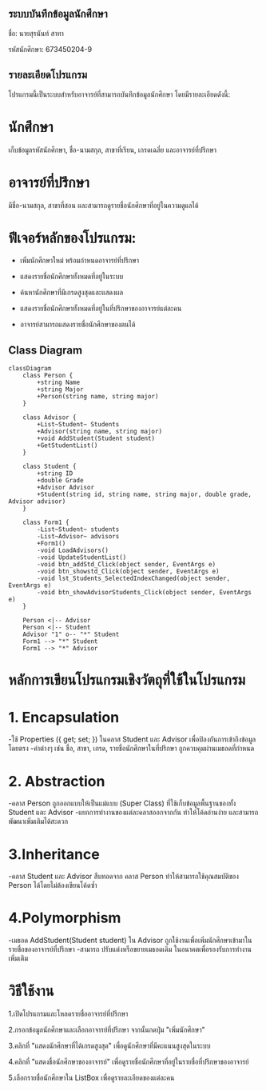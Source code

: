 ## ระบบบันทึกข้อมูลนักศึกษา
ชื่อ: นายสุรนันท์ สาทา

รหัสนักศึกษา: 673450204-9

## รายละเอียดโปรแกรม

โปรแกรมนี้เป็นระบบสำหรับอาจารย์ที่สามารถบันทึกข้อมูลนักศึกษา โดยมีรายละเอียดดังนี้:

# นักศึกษา
เก็บข้อมูลรหัสนักศึกษา, ชื่อ-นามสกุล, สาขาที่เรียน, เกรดเฉลี่ย และอาจารย์ที่ปรึกษา

# อาจารย์ที่ปรึกษา
มีชื่อ-นามสกุล, สาขาที่สอน และสามารถดูรายชื่อนักศึกษาที่อยู่ในความดูแลได้

# ฟีเจอร์หลักของโปรแกรม:

- เพิ่มนักศึกษาใหม่ พร้อมกำหนดอาจารย์ที่ปรึกษา

- แสดงรายชื่อนักศึกษาทั้งหมดที่อยู่ในระบบ

- ค้นหานักศึกษาที่มีเกรดสูงสุดและแสดงผล

- แสดงรายชื่อนักศึกษาทั้งหมดที่อยู่ในที่ปรึกษาของอาจารย์แต่ละคน

- อาจารย์สามารถแสดงรายชื่อนักศึกษาของตนได้





## Class Diagram
```mermaid
classDiagram
    class Person {
        +string Name
        +string Major
        +Person(string name, string major)
    }

    class Advisor {
        +List~Student~ Students
        +Advisor(string name, string major)
        +void AddStudent(Student student)
        +GetStudentList()
    }

    class Student {
        +string ID
        +double Grade
        +Advisor Advisor
        +Student(string id, string name, string major, double grade, Advisor advisor)
    }

    class Form1 {
        -List~Student~ students
        -List~Advisor~ advisors
        +Form1()
        -void LoadAdvisors()
        -void UpdateStudentList()
        -void btn_addStd_Click(object sender, EventArgs e)
        -void btn_showstd_Click(object sender, EventArgs e)
        -void lst_Students_SelectedIndexChanged(object sender, EventArgs e)
        -void btn_showAdvisorStudents_Click(object sender, EventArgs e)
    }

    Person <|-- Advisor
    Person <|-- Student
    Advisor "1" o-- "*" Student
    Form1 --> "*" Student
    Form1 --> "*" Advisor

```

# หลักการเขียนโปรแกรมเชิงวัตถุที่ใช้ในโปรแกรม

# 1. Encapsulation 
-ใช้ Properties ({ get; set; }) ในคลาส Student และ Advisor เพื่อป้องกันการเข้าถึงข้อมูลโดยตรง
-ค่าต่างๆ เช่น ชื่อ, สาขา, เกรด, รายชื่อนักศึกษาในที่ปรึกษา ถูกควบคุมผ่านเมธอดที่กำหนด

# 2. Abstraction 
-คลาส Person ถูกออกแบบให้เป็นแม่แบบ (Super Class) ที่ใช้เก็บข้อมูลพื้นฐานของทั้ง Student และ Advisor
-แยกการทำงานของแต่ละคลาสออกจากกัน ทำให้โค้ดอ่านง่าย และสามารถพัฒนาเพิ่มเติมได้สะดวก

# 3.Inheritance 
-คลาส Student และ Advisor สืบทอดจาก คลาส Person ทำให้สามารถใช้คุณสมบัติของ Person ได้โดยไม่ต้องเขียนโค้ดซ้ำ

# 4.Polymorphism 
-เมธอด AddStudent(Student student) ใน Advisor ถูกใช้งานเพื่อเพิ่มนักศึกษาเข้ามาในรายชื่อของอาจารย์ที่ปรึกษา
-สามารถ ปรับแต่งหรือขยายเมธอดเดิม ในอนาคตเพื่อรองรับการทำงานเพิ่มเติม

# วิธีใช้งาน

1.เปิดโปรแกรมและโหลดรายชื่ออาจารย์ที่ปรึกษา

2.กรอกข้อมูลนักศึกษาและเลือกอาจารย์ที่ปรึกษา จากนั้นกดปุ่ม "เพิ่มนักศึกษา"

3.คลิกที่ "แสดงนักศึกษาที่ได้เกรดสูงสุด" เพื่อดูนักศึกษาที่มีคะแนนสูงสุดในระบบ

4.คลิกที่ "แสดงชื่อนักศึกษาของอาจารย์" เพื่อดูรายชื่อนักศึกษาที่อยู่ในรายชื่อที่ปรึกษาของอาจารย์

5.เลือกรายชื่อนักศึกษาใน ListBox เพื่อดูรายละเอียดของแต่ละคน
